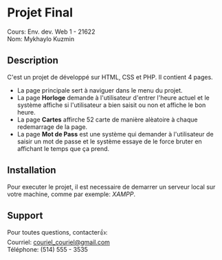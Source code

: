# Projet Final
Cours: Env. dev. Web 1 - 21622<br>
Nom: Mykhaylo Kuzmin

## Description
C'est un projet de développé sur HTML, CSS et PHP. Il contient 4 pages. 
- La page principale sert à naviguer dans le menu du projet. 
- La page **Horloge** demande à l'utilisateur d'entrer l'heure actuel et le système affiche si l'utilisateur a bien saisit ou non et affiche le bon heure. 
- La page **Cartes** affirche 52 carte de manière alèatoire à chaque redemarrage de la page. 
- La page **Mot de Pass** est une système qui demander à l'utilisateur de saisir un mot de passe et le système essaye de le force bruter en affichant le temps que ça prend.

## Installation
Pour executer le projet, il est necessaire de demarrer un serveur local sur votre machine, comme par exemple: _XAMPP_.

## Support

Pour toutes questions, contacter:+1::<br>
Courriel: couriel_couriel@gmail.com<br>
Téléphone: (514) 555 - 3535<br>
